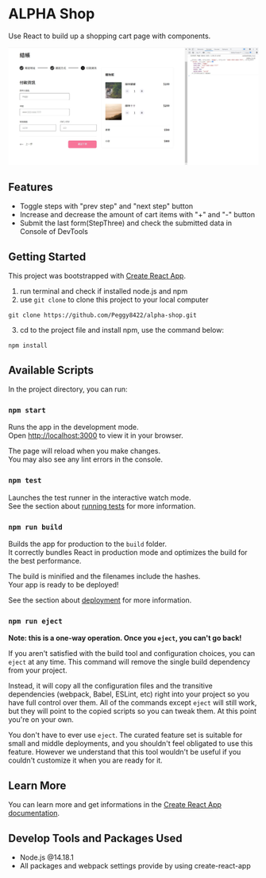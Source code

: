 # ALPHA Shop 
Use React to build up a shopping cart page with components.

![Index page](/public/AC-3-A6.jpg)

## Features

* Toggle steps with "prev step" and "next step" button
* Increase and decrease the amount of cart items with "+" and "-" button
* Submit the last form(StepThree) and check the submitted data in Console of DevTools
 
## Getting Started

This project was bootstrapped with [Create React App](https://github.com/facebook/create-react-app).

1. run terminal and check if installed node.js and npm 
2. use `git clone` to clone this project to your local computer
```
git clone https://github.com/Peggy8422/alpha-shop.git
```
3. cd to the project file and install npm, use the command below:
```
npm install
```

## Available Scripts

In the project directory, you can run:

### `npm start`

Runs the app in the development mode.\
Open [http://localhost:3000](http://localhost:3000) to view it in your browser.

The page will reload when you make changes.\
You may also see any lint errors in the console.

### `npm test`

Launches the test runner in the interactive watch mode.\
See the section about [running tests](https://facebook.github.io/create-react-app/docs/running-tests) for more information.

### `npm run build`

Builds the app for production to the `build` folder.\
It correctly bundles React in production mode and optimizes the build for the best performance.

The build is minified and the filenames include the hashes.\
Your app is ready to be deployed!

See the section about [deployment](https://facebook.github.io/create-react-app/docs/deployment) for more information.

### `npm run eject`

**Note: this is a one-way operation. Once you `eject`, you can't go back!**

If you aren't satisfied with the build tool and configuration choices, you can `eject` at any time. This command will remove the single build dependency from your project.

Instead, it will copy all the configuration files and the transitive dependencies (webpack, Babel, ESLint, etc) right into your project so you have full control over them. All of the commands except `eject` will still work, but they will point to the copied scripts so you can tweak them. At this point you're on your own.

You don't have to ever use `eject`. The curated feature set is suitable for small and middle deployments, and you shouldn't feel obligated to use this feature. However we understand that this tool wouldn't be useful if you couldn't customize it when you are ready for it.

## Learn More

You can learn more and get informations in the [Create React App documentation](https://facebook.github.io/create-react-app/docs/getting-started).

## Develop Tools and Packages Used
- Node.js @14.18.1
- All packages and webpack settings provide by using create-react-app